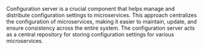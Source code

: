  Configuration server is a crucial component that helps manage and distribute configuration settings to microservices. This approach centralizes the configuration of microservices, making it easier to maintain, update, and ensure consistency across the entire system. The configuration server acts as a central repository for storing configuration settings for various microservices.